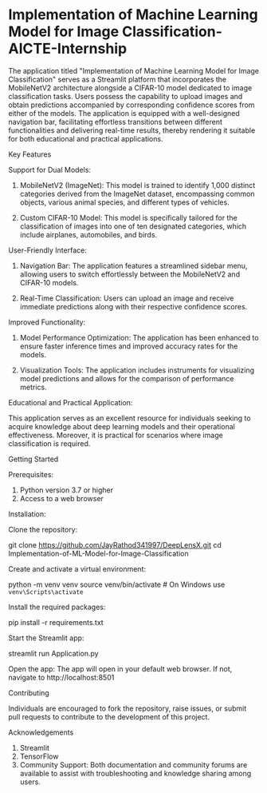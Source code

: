 # Implementation of Machine Learning Model for Image Classification-AICTE-Internship

The application titled "Implementation of Machine Learning Model for Image Classification" serves as a Streamlit platform that incorporates the MobileNetV2 architecture alongside a CIFAR-10 model dedicated to image classification tasks. Users possess the capability to upload images and obtain predictions accompanied by corresponding confidence scores from either of the models. The application is equipped with a well-designed navigation bar, facilitating effortless transitions between different functionalities and delivering real-time results, thereby rendering it suitable for both educational and practical applications.

Key Features

Support for Dual Models:

1. MobileNetV2 (ImageNet): This model is trained to identify 1,000 distinct categories derived from the ImageNet dataset, encompassing common objects, various animal species, and different types of vehicles.
   
2. Custom CIFAR-10 Model: This model is specifically tailored for the classification of images into one of ten designated categories, which include airplanes, automobiles, and birds.

User-Friendly Interface:

1. Navigation Bar: The application features a streamlined sidebar menu, allowing users to switch effortlessly between the MobileNetV2 and CIFAR-10 models.
   
2. Real-Time Classification: Users can upload an image and receive immediate predictions along with their respective confidence scores.

Improved Functionality:

1. Model Performance Optimization: The application has been enhanced to ensure faster inference times and improved accuracy rates for the models.
   
2. Visualization Tools: The application includes instruments for visualizing model predictions and allows for the comparison of performance metrics.

Educational and Practical Application:

This application serves as an excellent resource for individuals seeking to acquire knowledge about deep learning models and their operational effectiveness. Moreover, it is practical for scenarios where image classification is required.

Getting Started

Prerequisites:

1. Python version 3.7 or higher
2. Access to a web browser

Installation:

Clone the repository:

git clone https://github.com/JayRathod341997/DeepLensX.git
cd Implementation-of-ML-Model-for-Image-Classification



Create and activate a virtual environment:

python -m venv venv
source venv/bin/activate   # On Windows use `venv\Scripts\activate`



Install the required packages:

pip install -r requirements.txt



Start the Streamlit app:


streamlit run Application.py



Open the app: The app will open in your default web browser. If not, navigate to http://localhost:8501



Contributing

Individuals are encouraged to fork the repository, raise issues, or submit pull requests to contribute to the development of this project.

Acknowledgements

1. Streamlit
2. TensorFlow
3. Community Support: Both documentation and community forums are available to assist with troubleshooting and knowledge sharing among users.
